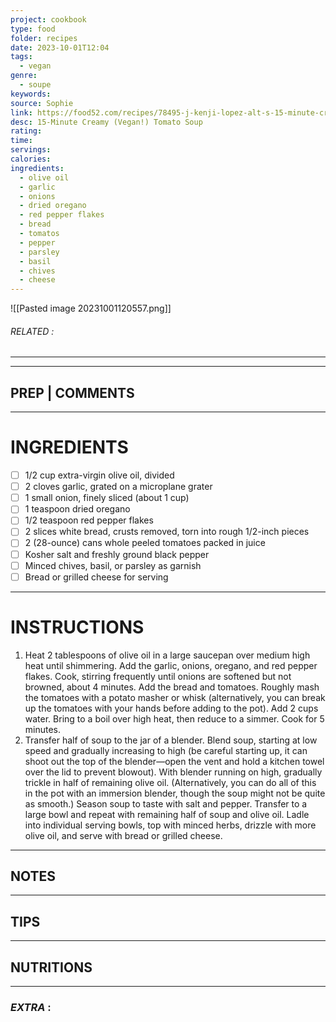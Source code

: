```yaml
---
project: cookbook
type: food
folder: recipes
date: 2023-10-01T12:04
tags:
  - vegan
genre:
  - soupe
keywords: 
source: Sophie
link: https://food52.com/recipes/78495-j-kenji-lopez-alt-s-15-minute-creamy-vegan-tomato-soup
desc: 15-Minute Creamy (Vegan!) Tomato Soup
rating: 
time: 
servings: 
calories: 
ingredients:
  - olive oil
  - garlic
  - onions
  - dried oregano
  - red pepper flakes
  - bread
  - tomatos
  - pepper
  - parsley
  - basil
  - chives
  - cheese
---
```


![[Pasted image 20231001120557.png]]
###### *RELATED* : 
---


---
## PREP | COMMENTS



---
# INGREDIENTS

- [ ] 1/2 cup extra-virgin olive oil, divided
- [ ] 2 cloves garlic, grated on a microplane grater
- [ ] 1 small onion, finely sliced (about 1 cup)
- [ ] 1 teaspoon dried oregano
- [ ] 1/2 teaspoon red pepper flakes
- [ ] 2 slices white bread, crusts removed, torn into rough 1/2-inch pieces
- [ ] 2 (28-ounce) cans whole peeled tomatoes packed in juice
- [ ] Kosher salt and freshly ground black pepper
- [ ] Minced chives, basil, or parsley as garnish
- [ ] Bread or grilled cheese for serving

---
# INSTRUCTIONS

1. Heat 2 tablespoons of olive oil in a large saucepan over medium high heat until shimmering. Add the garlic, onions, oregano, and red pepper flakes. Cook, stirring frequently until onions are softened but not browned, about 4 minutes. Add the bread and tomatoes. Roughly mash the tomatoes with a potato masher or whisk (alternatively, you can break up the tomatoes with your hands before adding to the pot). Add 2 cups water. Bring to a boil over high heat, then reduce to a simmer. Cook for 5 minutes.
2. Transfer half of soup to the jar of a blender. Blend soup, starting at low speed and gradually increasing to high (be careful starting up, it can shoot out the top of the blender—open the vent and hold a kitchen towel over the lid to prevent blowout). With blender running on high, gradually trickle in half of remaining olive oil. (Alternatively, you can do all of this in the pot with an immersion blender, though the soup might not be quite as smooth.) Season soup to taste with salt and pepper. Transfer to a large bowl and repeat with remaining half of soup and olive oil. Ladle into individual serving bowls, top with minced herbs, drizzle with more olive oil, and serve with bread or grilled cheese.

---
## NOTES



---
## TIPS



---
## NUTRITIONS



---
### *EXTRA* :




